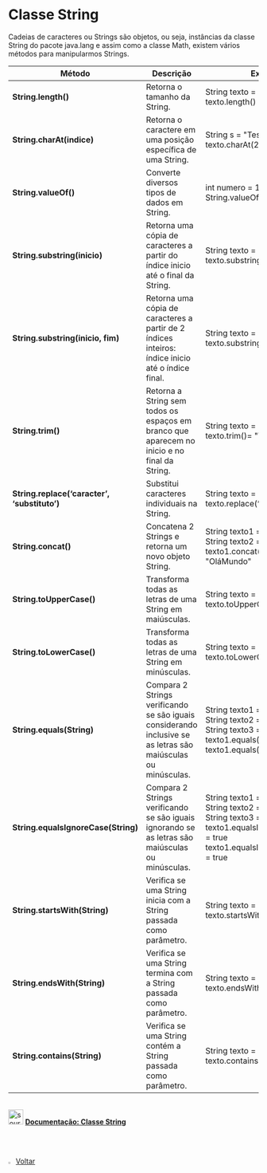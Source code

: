 <h1>Classe String</h1>

Cadeias de caracteres ou Strings são objetos, ou seja, instâncias da classe String do pacote java.lang e assim como a classe Math, existem vários métodos para manipularmos Strings.

| Método                                        | Descrição                                                    | Exemplo                                                      |
| --------------------------------------------- | ------------------------------------------------------------ | ------------------------------------------------------------ |
| **String.length()**                           | Retorna  o tamanho da String.                                | String texto = "Teste"  <br />texto.length() = 5             |
| **String.charAt(indice)**                     | Retorna  o caractere em uma posição específica de uma String. | String s = "Teste"  <br />texto.charAt(2) = 'S'              |
| **String.valueOf()**                          | Converte  diversos tipos de dados em String.                 | int  numero = 11  <br />String.valueOf(numero) = "11"        |
| **String.substring(inicio)**                  | Retorna  uma cópia de caracteres a partir do índice inicio até o final da String. | String texto = "Teste" <br />texto.substring(2) = "ste"      |
| **String.substring(inicio,  fim)**            | Retorna  uma cópia de caracteres a partir de 2 índices inteiros: índice inicio até o  índice final. | String texto = "Teste" <br /> texto.substring(0, 2)= "Tes"   |
| **String.trim()**                             | Retorna  a String  sem todos os espaços em branco que aparecem no inicio e no final da String. | String texto  =  " Teste trim " <br /> texto.trim()=  "Teste trim" |
| **String.replace(‘caracter’,  ‘substituto’)** | Substitui  caracteres individuais na String.                 | String texto = "Teste"  <br />texto.replace(‘e’,  ‘a’) = "Tasta" |
| **String.concat()**                           | Concatena  2 Strings e retorna um novo objeto String.        | String texto1 = "Olá" <br />String texto2 = "Mundo" <br />texto1.concat(texto2) = "OláMundo" |
| **String.toUpperCase()**                      | Transforma  todas as letras de uma String em maiúsculas.     | String texto = "Teste" <br />texto.toUpperCase() = "TESTE"   |
| **String.toLowerCase()**                      | Transforma  todas as letras de uma String em minúsculas.     | String texto = "Teste" <br />texto.toLowerCase() =  "teste"  |
| **String.equals(String)**                     | Compara  2 Strings verificando se são iguais considerando inclusive se as letras são  maiúsculas ou minúsculas. | String texto1 = "teste" <br />String texto2 = "TESTE" <br />String texto3 = "teste" <br />texto1.equals(texto2) = false  <br />texto1.equals(texto3) = true |
| **String.equalsIgnoreCase(String)**           | Compara  2 Strings verificando se são iguais ignorando se as letras são maiúsculas ou minúsculas. | String texto1 = "teste"<br />String texto2 = "TESTE"<br />String texto3 = "teste"<br />texto1.equalsIgnoreCase(texto2) = true<br />texto1.equalsIgnoreCase(texto3) = true |
| **String.startsWith(String)**                 | Verifica se uma String inicia com a String passada como parâmetro. | String texto = "Teste" <br />texto.startsWith(T) = true      |
| **String.endsWith(String)**                   | Verifica se uma String termina com a String passada como parâmetro. | String texto = "Teste" <br />texto.endsWith(T) = false       |
| **String.contains(String)**                   | Verifica se uma String contém a String passada como parâmetro. | String texto = "Teste" <br />texto.contains(es) = true       |

<br />

<div align="left"><img src="https://i.imgur.com/JSfXyzm.png" title="source: imgur.com" width="30px"/> <a href="https://docs.oracle.com/en/java/javase/11/docs/api/java.base/java/lang/String.html" target="_blank"><b>Documentação: Classe String</b></a></div>

<br /><br />


<div align="left"><a href="README.md"><img src="https://i.imgur.com/XMgF3gl.png" title="source: imgur.com" width="3%"/>Voltar</a></div>	
